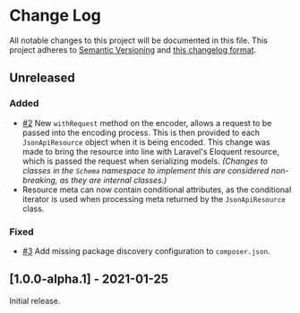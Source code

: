 # Change Log

All notable changes to this project will be documented in this file. This project adheres to
[Semantic Versioning](http://semver.org/) and [this changelog format](http://keepachangelog.com/).

## Unreleased

### Added
- [#2](https://github.com/laravel-json-api/encoder-neomerx/pull/2)
New `withRequest` method on the encoder, allows a request to be passed into the encoding process.
This is then provided to each `JsonApiResource` object when it is being encoded. This change
was made to bring the resource into line with Laravel's Eloquent resource, which is passed the
request when serializing models. *(Changes to classes in the `Schema` namespace to implement this
are considered non-breaking, as they are internal classes.)*
- Resource meta can now contain conditional attributes, as the conditional iterator is used when
processing meta returned by the `JsonApiResource` class.

### Fixed
- [#3](https://github.com/laravel-json-api/encoder-neomerx/issues/3)
Add missing package discovery configuration to `composer.json`.

## [1.0.0-alpha.1] - 2021-01-25

Initial release.
